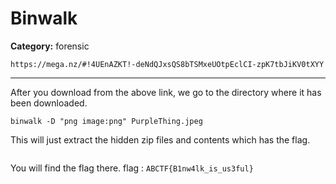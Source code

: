 # Binwalk
**Category:** forensic
```
https://mega.nz/#!4UEnAZKT!-deNdQJxsQS8bTSMxeUOtpEclCI-zpK7tbJiKV0tXYY
```
---

After you download from the above link, we go to the directory where it has been downloaded.
```
binwalk -D "png image:png" PurpleThing.jpeg
```
This will just extract the hidden zip files and contents which has the flag.
```cd _PurpleThing.jpeg.extracted
```
You will find the flag there.
flag : `ABCTF{B1nw4lk_is_us3ful}`
